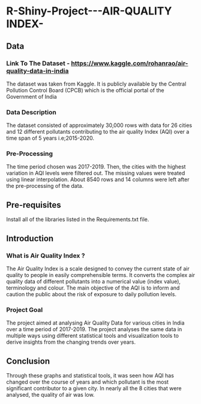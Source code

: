 # R-Shiny-Project---AIR-QUALITY INDEX-

## Data 
### Link To The Dataset - https://www.kaggle.com/rohanrao/air-quality-data-in-india 
The dataset was taken from Kaggle. It is publicly available by the Central Pollution
Control Board (CPCB) which is the official portal of the Government of India

### Data Description 
The dataset consisted of approximately 30,000 rows with data for 26 cities and 12
different pollutants contributing to the air quality Index (AQI) over a time span of 5
years i.e;2015-2020.

### Pre-Processing
The time period chosen was 2017-2019. Then, the cities with the highest variation in AQI levels 
were filtered out. The missing values were treated using linear interpolation. About 8540 rows and 14 columns
were left after the pre-processing of the data.

## Pre-requisites
Install all of the libraries listed in the Requirements.txt file.

## Introduction 

### What is Air Quality Index ? 
The Air Quality Index is a scale designed to convey the current state of air quality to people in
easily comprehensible terms. It converts the complex air quality data of different pollutants into a
numerical value (index value), terminology and colour. The main objective of the AQI is to
inform and caution the public about the risk of exposure to daily pollution levels.

### Project Goal
The project aimed at analysing Air Quality Data for various cities in India over a time
period of 2017-2019. The project analyses the same data in multiple ways using different
statistical tools and visualization tools to derive insights from the changing trends over
years.

## Conclusion 
Through these graphs and statistical tools, it was seen how AQI has changed over the 
course of years and which pollutant is the most significant contributor to a given city. In nearly all the 8
cities that were  analysed, the quality of air was low. 

